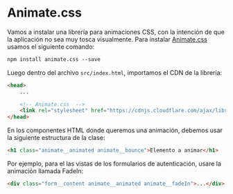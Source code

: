 # Animate.css

Vamos a instalar una librería para animaciones CSS, con la intención de que la aplicación no sea muy tosca visualmente. Para instalar [Animate.css](https://animate.style/) usamos el siguiente comando:

```txt
npm install animate.css --save
```

Luego dentro del archivo `src/index.html`, importamos el CDN de la librería:

```html
<head>
    ...

    <!-- Animate.css  -->
    <link rel="stylesheet" href="https://cdnjs.cloudflare.com/ajax/libs/animate.css/4.1.1/animate.min.css" />
</head>
```

En los componentes HTML donde queremos una animación, debemos usar la siguiente estructura de la clase:

```html
<h1 class="animate__animated animate__bounce">Elemento a animar</h1>
```

Por ejemplo, para el las vistas de los formularios de autenticación, usare la animación llamada FadeIn:

```html
<div class="form__content animate__animated animate__fadeIn">...</div>
```

